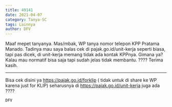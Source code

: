 ```yaml
---
title: 49141
date: 2021-04-07
category: Tanya-SC
tags: Lainnya
author: DFV
---
```


Maaf mepet tanyanya. Mas/mbak, WP tanya nomor telepon KPP Pratama Manado. Tadinya mau saya balas cek di pajak.go.id/unit-kerja seperti biasa, tapi pas dicek, di unit-kerja memang tidak ada kontak KPPnya. Gimana ya? Kalau mau normatif bisa saja tapi sudah jelas tidak membantu. ???? Terima kasih.

---

Bisa cek disini ya https://pajak.go.id/forklip ( tidak untuk di share ke WP karena just for KLIP) seharusnya di https://pajak.go.id/unit-kerja juga ada ????

`DFV`
